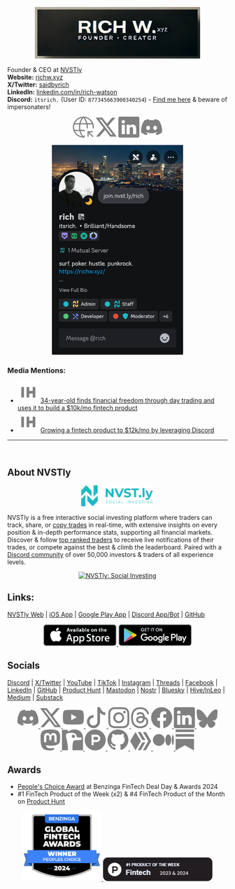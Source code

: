 <p align="center">
  <a href="https://richw.xyz">
    <img width="75%" src="assets/images/rich_banner.png" alt="richw.xyz" />
  </a>
</p>

Founder & CEO at [NVSTly](https://nvstly.com)  
**Website:** [richw.xyz](https://richw.xyz)  
**X/Twitter:** [saidbyrich](https://x.com/saidbyrich)  
**LinkedIn:** [linkedin.com/in/rich-watson](https://www.linkedin.com/in/rich-watson)  
**Discord:** `itsrich.` (User ID: `877345663900340254`) - [Find me here](https://discord.com/invite/rhAvzyzk9J) & beware of impersonaters!

<p align="center">
  <a href="https://richw.xyz" style="display: inline-block; text-decoration: none;">
    <img src="assets/icons/web.svg" alt="richw.xyz" style="display: inline-block;" />
  </a>
  <a href="https://x.com/saidbyrich" style="display: inline-block; text-decoration: none;">
    <img src="assets/icons/x.svg" alt="Follow me on X" style="display: inline-block;" />
  </a>
  <a href="https://linkedin.com/in/rich-watson" style="display: inline-block; text-decoration: none;">
    <img src="assets/icons/linkedin.svg" alt="Connect with me on LinkedIn" style="display: inline-block;" />
  </a>
  <a href="https://discord.com/invite/rhAvzyzk9J" style="display: inline-block; text-decoration: none;">
    <img src="assets/icons/discord.svg" alt="Find me in this Discord community" style="display: inline-block;" />
  </a>
</p>

<p align="center">
  <a href="https://discord.com/users/877345663900340254">
    <img src="assets/images/discord_profile.png" alt="My Discord Profile" />
  </a>
</p>

### **Media Mentions:**
- [![IndieHackers](assets/icons/ih.svg)](https://www.indiehackers.com/post/34-year-old-finds-financial-freedom-through-day-trading-and-uses-it-to-build-a-10k-mo-fintech-product-PujthWlU8L3nS4mz2GSc) [34-year-old finds financial freedom through day trading and uses it to build a $10k/mo fintech product](https://www.indiehackers.com/post/34-year-old-finds-financial-freedom-through-day-trading-and-uses-it-to-build-a-10k-mo-fintech-product-PujthWlU8L3nS4mz2GSc)
- [![IndieHackers](assets/icons/ih.svg)](https://www.indiehackers.com/post/growing-a-fintech-product-to-12k-mo-by-leveraging-discord-8qNnfXXF9OGLceO1yStX) [Growing a fintech product to $12k/mo by leveraging Discord](https://www.indiehackers.com/post/growing-a-fintech-product-to-12k-mo-by-leveraging-discord-8qNnfXXF9OGLceO1yStX)

---
&nbsp;

## About NVSTly

<p align="center" width="100%">
    <a href="https://nvstly.com" target="_blank">
        <img width="33%" src="assets/images/nvstly_banner.png" alt="NVSTly Banner">
    </a>
</p>

NVSTly is a free interactive social investing platform where traders can track, share, or [copy trades](https://nvstly.com/trades) in real-time, with extensive insights on every position & in-depth performance stats, supporting all financial markets. Discover & follow [top ranked traders](https://nvstly.com/ranks) to receive live notifications of their trades, or compete against the best & climb the leaderboard. Paired with a [Discord community](https://nvstly.com/go/discord) of over 50,000 investors & traders of all experience levels. 

<p align="center" width="100%">
    <a href="https://nvstly.com" target="_blank">
        <img width="33%" src="assets/images/nvstly_promo.gif" alt="NVSTly: Social Investing">
    </a>
</p>

## Links:
[NVSTly Web](https://nvstly.com) | [iOS App](https://nvstly.com/go/ios) | [Google Play App](https://nvstly.com/go/android) | [Discord App/Bot](https://nvstly.com/go/bot) | [GitHub](https://github.com/nvstly)

<p align="center">
  <a href="https://nvstly.com/go/ios" target="_blank">
    <img src="assets/images/app_store.png" alt="Download on the App Store" height="50">
  </a>
  <a href="https://nvstly.com/go/android" target="_blank">
    <img src="assets/images/google_play.png" alt="Get it on Google Play" height="50">
  </a>
</p>

## Socials
[Discord](https://nvstly.com/discord) | [X/Twitter](https://nvstly.com/go/x) | [YouTube](https://nvstly.com/go/youtube) | [TikTok](https://nvstly.com/go/tiktok) | [Instagram](https://nvstly.com/go/instagram) | [Threads](https://nvstly.com/go/threads) | [Facebook](https://nvstly.com/go/facebook) | [LinkedIn](https://nvstly.com/go/linkedin) | [GitHub](https://nvstly.com/go/github) | [Product Hunt](https://nvstly.com/go/producthunt) | [Mastodon](https://nvstly.com/go/mastodon) | [Nostr](https://nvstly.com/go/nostr) | [Bluesky](https://nvstly.com/go/bsky) | [Hive/InLeo](https://nvstly.com/go/hive) | [Medium](https://nvstly.com/go/medium) | [Substack](https://nvstly.com/go/substack)

<p align="center">
  <a href="https://nvstly.com/go/discord">
    <img src="assets/icons/discord.svg" alt="Join NVSTly on Discord">
  </a>
    <a href="https://nvstly.com/go/x" target="_blank">
    <img src="assets/icons/x.svg" alt="Follow NVSTly on X">
  </a>
    <a href="https://nvstly.com/go/youtube" target="_blank">
    <img src="assets/icons/youtube.svg" alt="Subscribe to NVSTly on YouTube">
  </a>
    <a href="https://nvstly.com/go/tiktok" target="_blank">
    <img src="assets/icons/tiktok.svg" alt="Follow NVSTly on TikTok">
  </a>
    <a href="https://nvstly.com/go/instagram" target="_blank">
    <img src="assets/icons/instagram.svg" alt="Follow NVSTly on Instagram">
  </a>
    <a href="https://nvstly.com/go/threads" target="_blank">
    <img src="assets/icons/threads.svg" alt="Follow NVSTly on Threads">
  </a>
    <a href="https://nvstly.com/go/facebook" target="_blank">
    <img src="assets/icons/facebook.svg" alt="Follow NVSTly on Facebook">
  </a>
  </a>
    <a href="https://nvstly.com/go/linkedin" target="_blank">
    <img src="assets/icons/linkedin.svg" alt="Follow NVSTly on LinkedIn">
  </a>
    <a href="https://nvstly.com/go/bsky" target="_blank">
    <img src="assets/icons/bsky.svg" alt="Follow NVSTly on Bluesky">
  </a>
    <a href="https://nvstly.com/go/mastodon" target="_blank">
    <img src="assets/icons/mastodon.svg" alt="Follow NVSTly on Mastodon">
  </a>
    <a href="https://nvstly.com/go/nostr" target="_blank">
    <img src="assets/icons/nostr.svg" alt="Follow NVSTly on Nostr">
  </a>
    <a href="https://nvstly.com/go/producthunt" target="_blank">
    <img src="assets/icons/producthunt.svg" alt="Follow NVSTly on Product Hunt">
  </a>
    <a href="https://nvstly.com/go/github" target="_blank">
    <img src="assets/icons/github.svg" alt="Check out NVSTly on GitHub">
  </a>
    <a href="https://nvstly.com/go/hive" target="_blank">
    <img src="assets/icons/hive.svg" alt="Follow NVSTly on Hive">
  </a>
    <a href="https://nvstly.com/go/medium" target="_blank">
    <img src="assets/icons/medium.svg" alt="Follow NVSTly on Medium">
  </a>
    <a href="https://nvstly.com/go/substack" target="_blank">
    <img src="assets/icons/substack.svg" alt="Subscribe to NVSTly on Substack">
  </a>
</p>

## Awards
- [People's Choice Award](https://www.benzinga.com/news/events/24/11/42098678/these-are-the-top-fintech-innovators-recognized-at-benzingas-2024-global-fintech-awards) at Benzinga FinTech Deal Day & Awards 2024  
- #1 FinTech Product of the Week (x2) & #4 FinTech Product of the Month on [Product Hunt](https://www.producthunt.com/products/nvstly-social-investing)

<p align="center">
  <a href="https://nvstly.com/shrt/bnzgaward" target="_blank">
    <img src="assets/images/benzinga_badge.png" alt="People's Choice Award" height="160">
  </a>

  <a href="https://nvstly.com/go/producthunt" target="_blank">
    <img src="assets/images/product_hunt.png" alt="#1 FinTech Product of the Week" height="54">
  </a>
</p>
